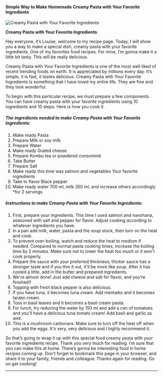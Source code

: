             

#### Simple Way to Make Homemade Creamy Pasta with Your Favorite Ingredients

![Creamy Pasta with Your Favorite Ingredients](https://img-global.cpcdn.com/recipes/5009348272062464/751x532cq70/creamy-pasta-with-your-favorite-ingredients-recipe-main-photo.jpg)

**Creamy Pasta with Your Favorite Ingredients**

Hey everyone, it’s Louise, welcome to my recipe page. Today, I will show you a way to make a special dish, creamy pasta with your favorite ingredients. One of my favorites food recipes. For mine, I’m gonna make it a little bit tasty. This will be really delicious.

Creamy Pasta with Your Favorite Ingredients is one of the most well liked of recent trending foods on earth. It is appreciated by millions every day. It’s simple, it is fast, it tastes delicious. Creamy Pasta with Your Favorite Ingredients is something that I have loved my entire life. They are fine and they look wonderful.

To begin with this particular recipe, we must prepare a few components. You can have creamy pasta with your favorite ingredients using 10 ingredients and 10 steps. Here is how you cook it.

##### The ingredients needed to make Creamy Pasta with Your Favorite Ingredients:

1.  Make ready Pasta
2.  Prepare Milk or soy milk
3.  Prepare Water
4.  Make ready Grated cheese
5.  Prepare Kombu tea or powdered consommé
6.  Take Butter
7.  Prepare Salt
8.  Make ready this time was salmon and vegetables Your favorite ingredients
9.  Take to flavor Black pepper
10.  Make ready water 700 ml, milk 350 ml, and increase others accordingly \*for 2 servings

##### Instructions to make Creamy Pasta with Your Favorite Ingredients:

1.  First, prepare your ingredients. This time I used salmon and nanohana, seasoned with salt and pepper for flavor. Adjust cooking according to whatever ingredients you have.
2.  In a pan add milk, water, pasta and the soup stock, then turn on the heat and cook.
3.  To prevent over-boiling, watch and reduce the heat to medium if needed. Compared to normal pasta cooking times, increase the boiling time by 2 minutes. Make sure not to lower the heat too much or it won't cook properly.
4.  Prepare the sauce with your preferred thickness; thicker sauce has a stronger taste and if you thin it out, it'll be more like soup. After it has cooled a little, add in the butter and prepared ingredients.
5.  We're almost done! Just add cheese and salt for flavor, and you're finished!!
6.  Topping with fresh black pepper is also delicious.
7.  If you have tuna, it becomes tuna cream. Add mentaiko and it becomes tarako cream.
8.  Toss in basil leaves and it becomes a basil cream pasta.
9.  For lunch, try reducing the water by 150 ml and add a can of tomatoes and you'll have a delicious tuna tomato cream! Add basil and garlic as well.
10.  This is a mushroom carbonara. Make sure to turn off the heat off when you add the eggs. It's very, very delicious and I highly recommend it.

So that’s going to wrap it up with this special food creamy pasta with your favorite ingredients recipe. Thank you very much for reading. I’m sure that you can make this at home. There’s gonna be interesting food in home recipes coming up. Don’t forget to bookmark this page in your browser, and share it to your family, friends and colleague. Thanks again for reading. Go on get cooking!

* * *